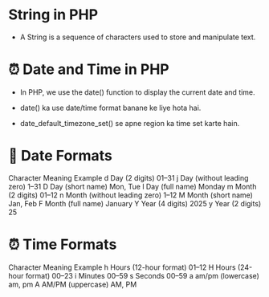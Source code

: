 # String in PHP

-   A String is a sequence of characters used to store and manipulate text.

# ⏰ Date and Time in PHP

-   In PHP, we use the date() function to display the current date and time.

-   date() ka use date/time format banane ke liye hota hai.

-   date_default_timezone_set() se apne region ka time set karte hain.

# 📅 Date Formats

Character Meaning Example
d Day (2 digits) 01–31
j Day (without leading zero) 1–31
D Day (short name) Mon, Tue
l Day (full name) Monday
m Month (2 digits) 01–12
n Month (without leading zero) 1–12
M Month (short name) Jan, Feb
F Month (full name) January
Y Year (4 digits) 2025
y Year (2 digits) 25

# ⏰ Time Formats

Character Meaning Example
h Hours (12-hour format) 01–12
H Hours (24-hour format) 00–23
i Minutes 00–59
s Seconds 00–59
a am/pm (lowercase) am, pm
A AM/PM (uppercase) AM, PM
